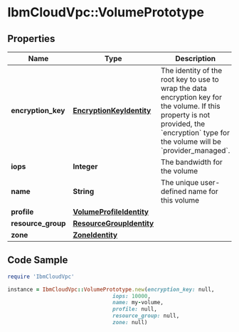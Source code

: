# IbmCloudVpc::VolumePrototype

## Properties

Name | Type | Description | Notes
------------ | ------------- | ------------- | -------------
**encryption_key** | [**EncryptionKeyIdentity**](EncryptionKeyIdentity.md) | The identity of the root key to use to wrap the data encryption key for the volume.  If this property is not provided, the &#x60;encryption&#x60; type for the volume will be &#x60;provider_managed&#x60;. | [optional] 
**iops** | **Integer** | The bandwidth for the volume | [optional] 
**name** | **String** | The unique user-defined name for this volume | [optional] 
**profile** | [**VolumeProfileIdentity**](VolumeProfileIdentity.md) |  | 
**resource_group** | [**ResourceGroupIdentity**](ResourceGroupIdentity.md) |  | [optional] 
**zone** | [**ZoneIdentity**](ZoneIdentity.md) |  | 

## Code Sample

```ruby
require 'IbmCloudVpc'

instance = IbmCloudVpc::VolumePrototype.new(encryption_key: null,
                                 iops: 10000,
                                 name: my-volume,
                                 profile: null,
                                 resource_group: null,
                                 zone: null)
```


